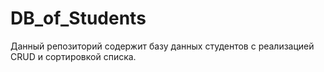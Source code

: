 # DB_of_Students
Данный репозиторий содержит базу данных студентов с реализацией CRUD и сортировкой списка.
